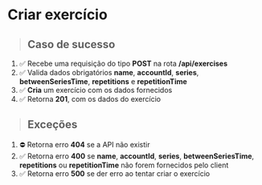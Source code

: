 # Criar exercício

> ## Caso de sucesso

1. ✅ Recebe uma requisição do tipo **POST** na rota **/api/exercises**
2. ✅ Valida dados obrigatórios **name**, **accountId**, **series**, **betweenSeriesTime**, **repetitions** e **repetitionTime**
3. ✅ **Cria** um exercício com os dados fornecidos
4. ✅ Retorna **201**, com os dados do exercício


> ## Exceções

1. ⛔ Retorna erro **404** se a API não existir
2. ✅ Retorna erro **400** se **name**, **accountId**, **series**, **betweenSeriesTime**, **repetitions** ou **repetitionTime** não forem fornecidos pelo client
3. ✅ Retorna erro **500** se der erro ao tentar criar o exercício